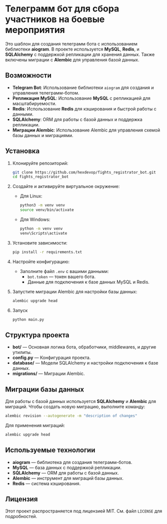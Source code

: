 # Телеграмм бот для сбора участников на боевые мероприятия

Это шаблон для создания телеграмм бота с использованием библиотеки **aiogram**. В проекте используется **MySQL**, **Redis**, и **SQLAlchemy** с поддержкой репликации для хранения данных. Также включены миграции с **Alembic** для управления базой данных.

## Возможности

- **Telegram Bot**: Использование библиотеки `aiogram` для создания и управления телеграмм-ботом.
- **Репликация MySQL**: Использование **MySQL** с репликацией для масштабируемости.
- **Redis**: Использование **Redis** для кэширования и быстрой работы с данными.
- **SQLAlchemy**: ORM для работы с базой данных и поддержка репликации.
- **Миграции Alembic**: Использование Alembic для управления схемой базы данных и миграциями.

## Установка

1. Клонируйте репозиторий:

   ```bash
   git clone https://github.com/hexdevop/fights_registrator_bot.git
   cd fights_registrator_bot
   ```

2. Создайте и активируйте виртуальное окружение:
   - Для Linux:
      ```bash
      python3 -m venv venv
      source venv/bin/activate
      ```
   - Для Windows:
     ```bash
     python -m venv venv
     venv\Scripts\activate
     ```

3. Установите зависимости:

   ```bash
   pip install -r requirements.txt
   ```

4. Настройте конфигурацию:
   - Заполните файл `.env` с вашими данными:
     - `bot.token` — токен вашего бота.
     - Данные для подключения к базе данных MySQL и Redis.

5. Запустите миграции Alembic для настройки базы данных:

   ```bash
   alembic upgrade head
   ```

6. Запуск

    ```bash
    python main.py
    ```

## Структура проекта

- **bot/** — Основная логика бота, обработчики, middlewares, и другие утилиты.
- **config.py** — Конфигурация проекта.
- **database/** — Модели SQLAlchemy и настройки подключения к базе данных.
- **migrations/** — Миграции Alembic.

## Миграции базы данных

Для работы с базой данных используется **SQLAlchemy** и **Alembic** для миграций. Чтобы создать новую миграцию, выполните команду:

```bash
alembic revision --autogenerate -m "description of changes"
```

Для применения миграций:

```bash
alembic upgrade head
```

## Используемые технологии

- **aiogram** — библиотека для создания телеграмм-ботов.
- **MySQL** — база данных с поддержкой репликации.
- **SQLAlchemy** — ORM для работы с базой данных.
- **Alembic** — инструмент для миграций базы данных.
- **Redis** — система кэширования.

## Лицензия

Этот проект распространяется под лицензией MIT. См. файл `LICENSE` для подробностей.

